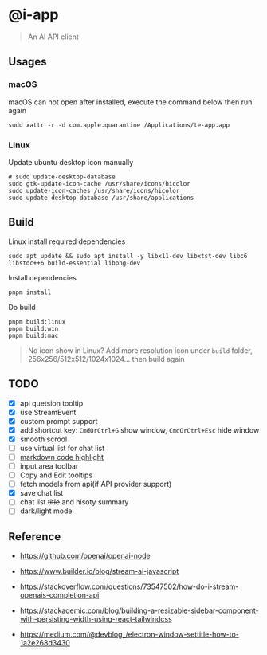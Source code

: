 # @i-app

> An AI API client

## Usages

### macOS

macOS can not open after installed, execute the command below then run again

```shell
sudo xattr -r -d com.apple.quarantine /Applications/te-app.app
```

### Linux

Update ubuntu desktop icon manually

```shell
# sudo update-desktop-database
sudo gtk-update-icon-cache /usr/share/icons/hicolor
sudo update-icon-caches /usr/share/icons/hicolor
sudo update-desktop-database /usr/share/applications
```

## Build

Linux install required dependencies

```shell
sudo apt update && sudo apt install -y libx11-dev libxtst-dev libc6 libstdc++6 build-essential libpng-dev
```

Install dependencies

```shell
pnpm install
```

Do build

```shell
pnpm build:linux
pnpm build:win
pnpm build:mac
```

> No icon show in Linux?
> Add more resolution icon under `build` folder, 256x256/512x512/1024x1024... then build again


## TODO
- [x] api quetsion tooltip
- [x] use StreamEvent
- [x] custom prompt support
- [x] add shortcut key: `CmdOrCtrl+G` show window, `CmdOrCtrl+Esc` hide window
- [x] smooth scrool
- [ ] use virtual list for chat list
- [ ] [markdown code highlight](https://stackoverflow.com/questions/71907116/react-markdown-and-react-syntax-highlighter)
- [ ] input area toolbar
- [ ] Copy and Edit tooltips
- [ ] fetch models from api(if API provider support)
- [x] save chat list
- [ ] chat list ~~title~~ and hisoty summary
- [ ] dark/light mode

## Reference

- https://github.com/openai/openai-node

- https://www.builder.io/blog/stream-ai-javascript

- https://stackoverflow.com/questions/73547502/how-do-i-stream-openais-completion-api

- https://stackademic.com/blog/building-a-resizable-sidebar-component-with-persisting-width-using-react-tailwindcss

- https://medium.com/@devblog_/electron-window-settitle-how-to-1a2e268d3430